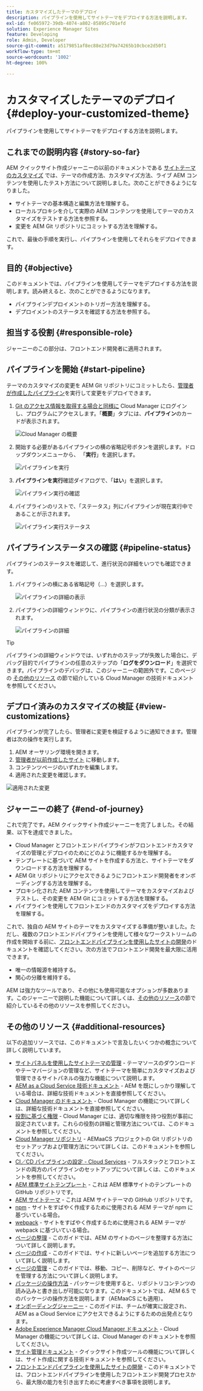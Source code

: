 ```yaml
---
title: カスタマイズしたテーマのデプロイ
description: パイプラインを使用してサイトテーマをデプロイする方法を説明します。
exl-id: fe065972-39db-4074-a802-85895c701efd
solution: Experience Manager Sites
feature: Developing
role: Admin, Developer
source-git-commit: a5179851af8ec88e23d79a74265b10cbce2d50f1
workflow-type: tm+mt
source-wordcount: '1002'
ht-degree: 100%

---
```


# カスタマイズしたテーマのデプロイ {#deploy-your-customized-theme}

パイプラインを使用してサイトテーマをデプロイする方法を説明します。

## これまでの説明内容 {#story-so-far}

AEM クイックサイト作成ジャーニーの以前のドキュメントである [サイトテーマのカスタマイズ](customize-theme.md) では、テーマの作成方法、カスタマイズ方法、ライブ AEM コンテンツを使用したテスト方法について説明しました。次のことができるようになりました。

* サイトテーマの基本構造と編集方法を理解する。
* ローカルプロキシを介して実際の AEM コンテンツを使用してテーマのカスタマイズをテストする方法を参照する。
* 変更を AEM Git リポジトリにコミットする方法を理解する。

これで、最後の手順を実行し、パイプラインを使用してそれらをデプロイできます。

## 目的 {#objective}

このドキュメントでは、パイプラインを使用してテーマをデプロイする方法を説明します。読み終えると、次のことができるようになります。

* パイプラインデプロイメントのトリガー方法を理解する。
* デプロイメントのステータスを確認する方法を参照する。

## 担当する役割 {#responsible-role}

ジャーニーのこの部分は、フロントエンド開発者に適用されます。

## パイプラインを開始 {#start-pipeline}

テーマのカスタマイズの変更を AEM Git リポジトリにコミットしたら、[管理者が作成したパイプライン](pipeline-setup.md)を実行して変更をデプロイできます。

1. [Git のアクセス情報を取得する場合と同様に](retrieve-access.md) Cloud Manager にログインし、プログラムにアクセスします。「**概要**」タブには、**パイプライン**&#x200B;のカードが表示されます。

   ![Cloud Manager の概要](assets/cloud-manager-overview.png)

1. 開始する必要があるパイプラインの横の省略記号ボタンを選択します。ドロップダウンメニューから、 「**実行**」を選択します。

   ![パイプラインを実行](assets/run-pipeline.png)

1. **パイプラインを実行**&#x200B;確認ダイアログで、「**はい**」を選択します。

   ![パイプライン実行の確認](assets/pipeline-confirm.png)

1. パイプラインのリストで、「ステータス」列にパイプラインが現在実行中であることが示されます。

   ![パイプライン実行ステータス](assets/pipeline-running.png)

## パイプラインステータスの確認 {#pipeline-status}

パイプラインのステータスを確認して、進行状況の詳細をいつでも確認できます。

1. パイプラインの横にある省略記号（...）を選択します。

   ![パイプラインの詳細の表示](assets/view-pipeline-details.png)

1. パイプラインの詳細ウィンドウに、パイプラインの進行状況の分類が表示されます。

   ![パイプラインの詳細](assets/pipeline-details.png)

>[!TIP]
>
>パイプラインの詳細ウィンドウでは、いずれかのステップが失敗した場合に、デバッグ目的でパイプラインの任意のステップの「**ログをダウンロード**」を選択できます。パイプラインのデバッグは、このジャーニーの範囲外です。このページの [その他のリソース](#additional-resources) の節で紹介している Cloud Manager の技術ドキュメントを参照してください。

## デプロイ済みのカスタマイズの検証 {#view-customizations}

パイプラインが完了したら、管理者に変更を検証するように通知できます。管理者は次の操作を実行します。

1. AEM オーサリング環境を開きます。
1. [管理者が以前作成したサイト](create-site.md) に移動します。
1. コンテンツページのいずれかを編集します。
1. 適用された変更を確認します。

![適用された変更](assets/changes-applied.png)

## ジャーニーの終了 {#end-of-journey}

これで完了です。AEM クイックサイト作成ジャーニーを完了しました。その結果、以下を達成できました。

* Cloud Manager とフロントエンドパイプラインがフロントエンドカスタマイズの管理とデプロイのためにどのように機能するかを理解する。
* テンプレートに基づいて AEM サイトを作成する方法と、サイトテーマをダウンロードする方法を理解する。
* AEM Git リポジトリにアクセスできるようにフロントエンド開発者をオンボーディングする方法を理解する。
* プロキシ化された AEM コンテンツを使用してテーマをカスタマイズおよびテストし、その変更を AEM Git にコミットする方法を理解する。
* パイプラインを使用してフロントエンドのカスタマイズをデプロイする方法を理解する。

これで、独自の AEM サイトのテーマをカスタマイズする準備が整いました。ただし、複数のフロントエンドパイプラインを使用して様々なワークストリームの作成を開始する前に、[フロントエンドパイプラインを使用したサイトの開発](/help/implementing/developing/introduction/developing-with-front-end-pipelines.md)のドキュメントを確認してください。次の方法でフロントエンド開発を最大限に活用できます。

* 唯一の情報源を維持する。
* 関心の分離を維持する。

AEM は強力なツールであり、その他にも使用可能なオプションが多数あります。このジャーニーで説明した機能について詳しくは、[その他のリソース](#additional-resources)の節で紹介しているその他のリソースを参照してください。

## その他のリソース {#additional-resources}

以下の追加リソースでは、このドキュメントで言及したいくつかの概念について詳しく説明しています。

* [サイトパネルを使用したサイトテーマの管理](/help/sites-cloud/administering/site-creation/site-rail.md) - テーマソースのダウンロードやテーマバージョンの管理など、サイトテーマを簡単にカスタマイズおよび管理できるサイトパネルの強力な機能について説明します。
* [AEM as a Cloud Service 技術ドキュメント](https://experienceleague.adobe.com/docs/experience-manager-cloud-service.html?lang=ja) - AEM を既にしっかり理解している場合は、詳細な技術ドキュメントを直接参照してください。
* [Cloud Manager のドキュメント](https://experienceleague.adobe.com/docs/experience-manager-cloud-service/onboarding/onboarding-concepts/cloud-manager-introduction.html?lang=ja) - Cloud Manager の機能について詳しくは、詳細な技術ドキュメントを直接参照してください。
* [役割に基づく権限](https://experienceleague.adobe.com/docs/experience-manager-cloud-manager/using/requirements/role-based-permissions.html?lang=ja) - Cloud Manager には、適切な権限を持つ役割が事前に設定されています。これらの役割の詳細と管理方法については、このドキュメントを参照してください。
* [Cloud Manager リポジトリ](/help/implementing/cloud-manager/managing-code/managing-repositories.md) - AEMaaCS プロジェクトの Git リポジトリのセットアップおよび管理方法について詳しくは、このドキュメントを参照してください。
* [CI／CD パイプラインの設定 - Cloud Services](/help/implementing/cloud-manager/configuring-pipelines/introduction-ci-cd-pipelines.md) - フルスタックとフロントエンドの両方のパイプラインのセットアップについて詳しくは、このドキュメントを参照してください。
* [AEM 標準サイトテンプレート](https://github.com/adobe/aem-site-template-standard) - これは AEM 標準サイトのテンプレートの GitHub リポジトリです。
* [AEM サイトテーマ](https://github.com/adobe/aem-site-template-standard-theme-e2e) - これは AEM サイトテーマの GitHub リポジトリです。
* [npm](https://www.npmjs.com) - サイトをすばやく作成するために使用される AEM テーマが npm に基づいている場合。
* [webpack](https://webpack.js.org) - サイトをすばやく作成するために使用される AEM テーマが webpack に基づいている場合。
* [ページの整理](/help/sites-cloud/authoring/sites-console/organizing-pages.md) - このガイドでは、AEM のサイトのページを整理する方法について詳しく説明します。
* [ページの作成](/help/sites-cloud/authoring/sites-console/creating-pages.md) - このガイドでは、サイトに新しいページを追加する方法について詳しく説明します。
* [ページの管理](/help/sites-cloud/authoring/sites-console/managing-pages.md) - このガイドでは、移動、コピー、削除など、サイトのページを管理する方法について詳しく説明します。
* [パッケージの操作方法](/help/implementing/developing/tools/package-manager.md) - パッケージを使用すると、リポジトリコンテンツの読み込みと書き出しが可能になります。このドキュメントでは、AEM 6.5 でのパッケージの操作方法を説明します（AEMaaCS にも適用）。
* [オンボーディングジャーニー](/help/journey-onboarding/overview.md) - このガイドは、チームが確実に設定され、AEM as a Cloud Service にアクセスできるようにするための出発点となります。
* [Adobe Experience Manager Cloud Manager ドキュメント](https://experienceleague.adobe.com/docs/experience-manager-cloud-manager/using/introduction-to-cloud-manager.html?lang=ja) - Cloud Manager の機能について詳しくは、Cloud Manager のドキュメントを参照してください。
* [サイト管理ドキュメント](/help/sites-cloud/administering/site-creation/create-site.md) - クイックサイト作成ツールの機能について詳しくは、サイト作成に関する技術ドキュメントを参照してください。
* [フロントエンドパイプラインを使用したサイトの開発](/help/implementing/developing/introduction/developing-with-front-end-pipelines.md) - このドキュメントでは、フロントエンドパイプラインを使用したフロントエンド開発プロセスから、最大限の能力を引き出すために考慮すべき事項を説明します。
